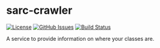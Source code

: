 # sarc-crawler

[![License](https://img.shields.io/github/license/mashape/apistatus.svg?maxAge=2592000?style=flat-square)]()
[![GitHub Issues](https://img.shields.io/github/issues/wakeful-pigs/sarcim.svg)](https://github.com/wakeful-pigs/sarcim/issues)
[![Build Status](https://travis-ci.org/wakeful-pigs/sarcim.svg?branch=master)](https://travis-ci.org/wakeful-pigs/sarcim)

A service to provide information on where your classes are.
